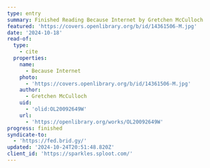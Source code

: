 ```yaml
---
type: entry
summary: Finished Reading Because Internet by Gretchen McCulloch
featured: 'https://covers.openlibrary.org/b/id/14361506-M.jpg'
date: '2024-10-18'
read-of:
  type:
    - cite
  properties:
    name:
      - Because Internet
    photo:
      - 'https://covers.openlibrary.org/b/id/14361506-M.jpg'
    author:
      - Gretchen McCulloch
    uid:
      - 'olid:OL20092649W'
    url:
      - 'https://openlibrary.org/works/OL20092649W'
progress: finished
syndicate-to:
  - 'https://fed.brid.gy/'
updated: '2024-10-24T20:51:48.820Z'
client_id: 'https://sparkles.sploot.com/'
---
```



